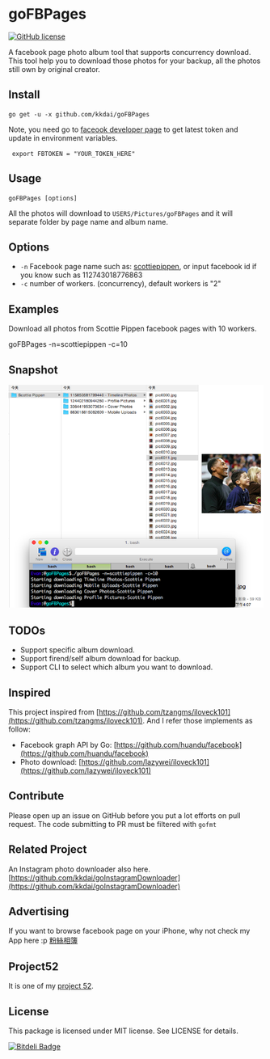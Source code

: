 goFBPages
======================
[![GitHub license](https://img.shields.io/badge/license-MIT-blue.svg)](https://raw.githubusercontent.com/toomore/gogrs/master/LICENSE)

A facebook page photo album tool that supports concurrency download. This tool help you to download those photos for your backup, all the photos still own by original creator.

Install
--------------

    go get -u -x github.com/kkdai/goFBPages

Note, you need go to [faceook developer page](https://developers.facebook.com/tools/explorer?method=GET&path=me) to get latest token and update in environment variables.

     export FBTOKEN = "YOUR_TOKEN_HERE"

Usage
---------------------

    goFBPages [options] 

All the photos will download to `USERS/Pictures/goFBPages` and it will separate folder by page name and album name.

Options
---------------

- `-n` Facebook page name such as: [scottiepippen](https://www.facebook.com/scottiepippen), or input facebook id if you know such as 112743018776863 
- `-c` number of workers. (concurrency), default workers is "2"


Examples
---------------

Download all photos from Scottie Pippen facebook pages with 10 workers.

  goFBPages -n=scottiepippen -c=10


Snapshot
---------------

![image](snapshot/1.png)

TODOs
---------------

- Support specific album download.
- Support firend/self album download for backup.
- Support CLI to select which album you want to download.

Inspired
---------------

This project inspired from [https://github.com/tzangms/iloveck101](https://github.com/tzangms/iloveck101). And I refer those implements as follow:

- Facebook graph API by Go: [https://github.com/huandu/facebook](https://github.com/huandu/facebook)
- Photo download: [https://github.com/lazywei/iloveck101](https://github.com/lazywei/iloveck101)


Contribute
---------------

Please open up an issue on GitHub before you put a lot efforts on pull request.
The code submitting to PR must be filtered with `gofmt`

Related Project
---------------

An Instagram photo downloader also here. [https://github.com/kkdai/goInstagramDownloader](https://github.com/kkdai/goInstagramDownloader)

Advertising
---------------

If you want to browse facebook page on your iPhone, why not check my App here :p [粉絲相簿](https://itunes.apple.com/tw/app/fen-si-xiang-bu/id839324997?l=zh&mt=8)

Project52
---------------

It is one of my [project 52](https://github.com/kkdai/project52).


License
---------------

This package is licensed under MIT license. See LICENSE for details.


[![Bitdeli Badge](https://d2weczhvl823v0.cloudfront.net/kkdai/gofbpages/trend.png)](https://bitdeli.com/free "Bitdeli Badge")

